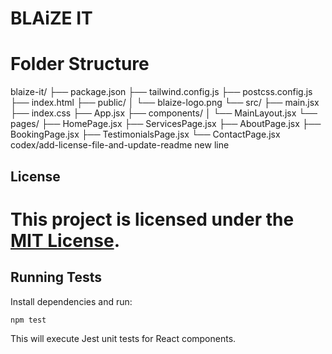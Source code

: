 # BLAiZE IT
# Folder Structure
blaize-it/
├── package.json
├── tailwind.config.js
├── postcss.config.js
├── index.html
├── public/
│   └── blaize-logo.png
└── src/
    ├── main.jsx
    ├── index.css
    ├── App.jsx
    ├── components/
    │   └── MainLayout.jsx
    └── pages/
        ├── HomePage.jsx
        ├── ServicesPage.jsx
        ├── AboutPage.jsx
        ├── BookingPage.jsx
        ├── TestimonialsPage.jsx
        └── ContactPage.jsx
 codex/add-license-file-and-update-readme
        new line

## License

This project is licensed under the [MIT License](./LICENSE).
=======

## Running Tests

Install dependencies and run:

```bash
npm test
```

This will execute Jest unit tests for React components.


